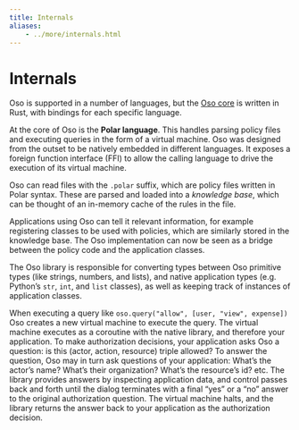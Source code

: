 ```yaml
---
title: Internals
aliases: 
    - ../more/internals.html
---
```


# Internals

Oso is supported in a number of languages,
but the [Oso core](https://github.com/osohq/oso) is written in Rust,
with bindings for each specific language.

At the core of Oso is the **Polar language**. This handles parsing
policy files and executing queries in the form of a virtual machine. Oso was
designed from the outset to be natively embedded in different
languages. It exposes a foreign function interface (FFI) to allow the calling
language to drive the execution of its virtual machine.

Oso can read files with the `.polar` suffix, which are policy files written in Polar syntax.
These are parsed and loaded into a *knowledge base*, which can be thought of an
in-memory cache of the rules in the file.

Applications using Oso can tell it relevant information, for example registering
classes to be used with policies, which are similarly stored in the knowledge base.
The Oso implementation can now be seen as a bridge between the policy code and the application classes.

The Oso library is responsible for converting types between Oso primitive types
(like strings, numbers, and lists), and native application types (e.g. Python’s
`str`, `int`, and `list` classes), as well as keeping track of instances
of application classes.

When executing a query like `oso.query("allow", [user,
"view", expense])` Oso creates a new virtual machine to execute the query.
The virtual machine executes as a coroutine with the native library, and
therefore your application. To make authorization decisions, your application
asks Oso a question: is this (actor, action, resource) triple allowed? To answer
the question, Oso may in turn ask questions of your application: What’s the
actor’s name? What’s their organization? What’s the resource’s id? etc. The
library provides answers by inspecting application data, and control passes back
and forth until the dialog terminates with a final “yes” or a “no” answer to the
original authorization question. The virtual machine halts, and the library
returns the answer back to your application as the authorization decision.
